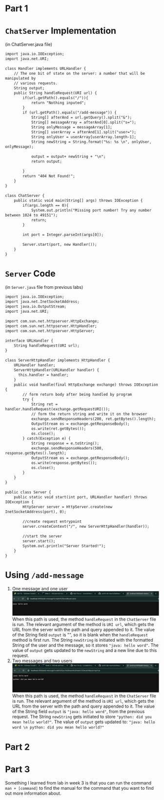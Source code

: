 # Part 1 
# `ChatServer` Implementation 
(in ChatServer.java file)
```
import java.io.IOException;
import java.net.URI;

class Handler implements URLHandler {
    // The one bit of state on the server: a number that will be manipulated by
    // various requests.
    String output;
    public String handleRequest(URI url) { 
        if(url.getPath().equals("/")){
            return "Nothing inputed";
        }
        if (url.getPath().equals("/add-message")) {
            String[] afterAnd = url.getQuery().split("&");
            String[] messageArray = afterAnd[0].split("s=");
            String onlyMessage = messageArray[1];
            String[] userArray = afterAnd[1].split("user=");
            String onlyUser = userArray[userArray.length-1];
            String newString = String.format("%s: %s \n", onlyUser, onlyMessage);

            output = output+ newString + "\n";
            return output;
                
        }
        return "404 Not Found!";
    }
}

class ChatServer {
    public static void main(String[] args) throws IOException {
        if(args.length == 0){
            System.out.println("Missing port number! Try any number between 1024 to 49151");
            return;
        }

        int port = Integer.parseInt(args[0]);

        Server.start(port, new Handler());
    }
}
```
# `Server` Code 
(in `Server.java` file from previous labs)
```
import java.io.IOException;
import java.net.InetSocketAddress;
import java.io.OutputStream;
import java.net.URI;

import com.sun.net.httpserver.HttpExchange;
import com.sun.net.httpserver.HttpHandler;
import com.sun.net.httpserver.HttpServer;

interface URLHandler {
    String handleRequest(URI url);
}

class ServerHttpHandler implements HttpHandler {
    URLHandler handler;
    ServerHttpHandler(URLHandler handler) {
      this.handler = handler;
    }
    public void handle(final HttpExchange exchange) throws IOException {
        // form return body after being handled by program
        try {
            String ret = handler.handleRequest(exchange.getRequestURI());
            // form the return string and write it on the browser
            exchange.sendResponseHeaders(200, ret.getBytes().length);
            OutputStream os = exchange.getResponseBody();
            os.write(ret.getBytes());
            os.close();
        } catch(Exception e) {
            String response = e.toString();
            exchange.sendResponseHeaders(500, response.getBytes().length);
            OutputStream os = exchange.getResponseBody();
            os.write(response.getBytes());
            os.close();
        }
    }
}

public class Server {
    public static void start(int port, URLHandler handler) throws IOException {
        HttpServer server = HttpServer.create(new InetSocketAddress(port), 0);

        //create request entrypoint
        server.createContext("/", new ServerHttpHandler(handler));

        //start the server
        server.start();
        System.out.println("Server Started!");
    }
}
```
# Using `/add-message`
1. One message and one user
   ![Image](oneTime.jpeg)
   When this path is used, the method `handleRequest` in the `ChatServer` file is run.
   The relevant argument of the method is `URI url`, which gets the URL from the server with the path and query appended to it. The value of the String field `output` is "", so it is blank when the `handleRequest` method is first run.
   The String `newString` is initiated with the formatted String of the user and the message, so it stores `"java: hello word"`. The value of `output` gets updated to the `newString` and a new line due to this request.
3. Two messages and two users
   ![Image](twoTimes.jpeg)
   When this path is used, the method `handleRequest` in the `ChatServer` file is run.
   The relevant argument of the method is `URI url`, which gets the URL from the server with the path and query appended to it. The value of the String field `output` is `"java: hello word"`, from the previous request. The String `newString` gets initiated to store `"python: did you mean hello world?"`.
   The value of `output` gets updated to:
       `"java: hello word \n
       python: did you mean hello world?"`
   

# Part 2
# Part 3

Something I learned from lab in week 3 is that you can run the command `man + [command]` to find the manual for the command that you want to find out more information about.  
